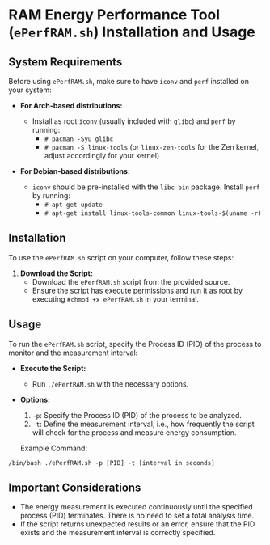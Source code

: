 # RAM Energy Performance Tool (`ePerfRAM.sh`) Installation and Usage

## System Requirements

Before using `ePerfRAM.sh`, make sure to have `iconv` and `perf` installed on your system:

- **For Arch-based distributions:**
  - Install as root `iconv` (usually included with `glibc`) and `perf` by running:
    - `# pacman -Syu glibc`
    - `# pacman -S linux-tools` (or `linux-zen-tools` for the Zen kernel, adjust accordingly for your kernel)

- **For Debian-based distributions:**
  - `iconv` should be pre-installed with the `libc-bin` package. Install `perf` by running:
    - `# apt-get update`
    - `# apt-get install linux-tools-common linux-tools-$(uname -r)`

## Installation

To use the `ePerfRAM.sh` script on your computer, follow these steps:

1. **Download the Script:**
   - Download the `ePerfRAM.sh` script from the provided source.
   - Ensure the script has execute permissions and run it as root by executing `#chmod +x ePerfRAM.sh` in your terminal.

## Usage

To run the `ePerfRAM.sh` script, specify the Process ID (PID) of the process to monitor and the measurement interval:

- **Execute the Script:**
  - Run `./ePerfRAM.sh` with the necessary options.

- **Options:**
  1. `-p`: Specify the Process ID (PID) of the process to be analyzed.
  2. `-t`: Define the measurement interval, i.e., how frequently the script will check for the process and measure energy consumption.

  Example Command:

`/bin/bash ./ePerfRAM.sh -p [PID] -t [interval in seconds]`

## Important Considerations

- The energy measurement is executed continuously until the specified process (PID) terminates. There is no need to set a total analysis time.
- If the script returns unexpected results or an error, ensure that the PID exists and the measurement interval is correctly specified.

